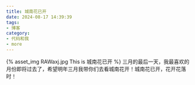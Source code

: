 ```yaml
---
title: 城南花已开
date: 2024-08-17 14:39:39
tags:
- 博客
category:
- 代码和我
- more
---
```

{% asset_img RAWaxj.jpg This is 城南花已开 %}
三月的最后一天，我最喜欢的月份即将过去了，希望明年三月我带你们去看城南花开！城南花已开，花开花落时！